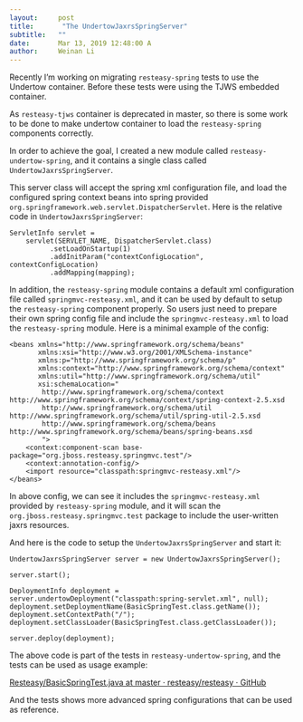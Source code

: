 ```yaml
---
layout:     post
title:       "The UndertowJaxrsSpringServer"
subtitle:   ""
date:       Mar 13, 2019 12:48:00 A
author:     Weinan Li
---
```


Recently I’m working on migrating `resteasy-spring` tests to use the Undertow container. Before these tests were using the TJWS embedded container. 

As `resteasy-tjws` container is deprecated in master, so there is some work to be done to make undertow container to load the `resteasy-spring` components correctly.

In order to achieve the goal, I created a new module called `resteasy-undertow-spring`, and it contains a single class called `UndertowJaxrsSpringServer`.

This server class will accept the spring xml configuration file, and load the configured spring context beans into spring provided `org.springframework.web.servlet.DispatcherServlet`. Here is the relative code in `UndertowJaxrsSpringServer`: 

```
ServletInfo servlet =
    servlet(SERVLET_NAME, DispatcherServlet.class)
          .setLoadOnStartup(1)
          .addInitParam("contextConfigLocation", contextConfigLocation)
          .addMapping(mapping);
```

In addition, the `resteasy-spring` module contains a default xml configuration file called `springmvc-resteasy.xml`, and it can be used by default to setup the `resteasy-spring` component properly.
So users just need to prepare their own spring config file and include the `springmvc-resteasy.xml` to load the `resteasy-spring` module. Here is a minimal example of the config:
```
<beans xmlns="http://www.springframework.org/schema/beans"
       xmlns:xsi="http://www.w3.org/2001/XMLSchema-instance"
       xmlns:p="http://www.springframework.org/schema/p"
       xmlns:context="http://www.springframework.org/schema/context"
       xmlns:util="http://www.springframework.org/schema/util"
       xsi:schemaLocation="
        http://www.springframework.org/schema/context http://www.springframework.org/schema/context/spring-context-2.5.xsd
        http://www.springframework.org/schema/util http://www.springframework.org/schema/util/spring-util-2.5.xsd
        http://www.springframework.org/schema/beans http://www.springframework.org/schema/beans/spring-beans.xsd
        ">
    <context:component-scan base-package="org.jboss.resteasy.springmvc.test"/>
    <context:annotation-config/>
    <import resource="classpath:springmvc-resteasy.xml"/>
</beans>
```
In above config, we can see it includes the `springmvc-resteasy.xml` provided by `resteasy-spring` module, and it will scan the `org.jboss.resteasy.springmvc.test` package to include the user-written jaxrs resources.

And here is the code to setup the `UndertowJaxrsSpringServer` and start it: 
```
UndertowJaxrsSpringServer server = new UndertowJaxrsSpringServer();

server.start();

DeploymentInfo deployment = server.undertowDeployment("classpath:spring-servlet.xml", null);
deployment.setDeploymentName(BasicSpringTest.class.getName());
deployment.setContextPath("/");
deployment.setClassLoader(BasicSpringTest.class.getClassLoader());

server.deploy(deployment);
```
The above code is part of the tests in `resteasy-undertow-spring`, and the tests can be used as usage example:


[Resteasy/BasicSpringTest.java at master · resteasy/resteasy · GitHub](https://github.com/resteasy/resteasy/blob/master/server-adapters/resteasy-undertow-spring/src/test/java/org/jboss/resteasy/springmvc/test/client/BasicSpringTest.java)


And the tests shows more advanced spring configurations that can be used as reference.




                    




                    

                    


                
